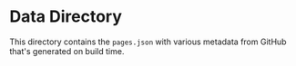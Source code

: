# Data Directory

This directory contains the `pages.json` with various metadata from GitHub that's generated on build time.
